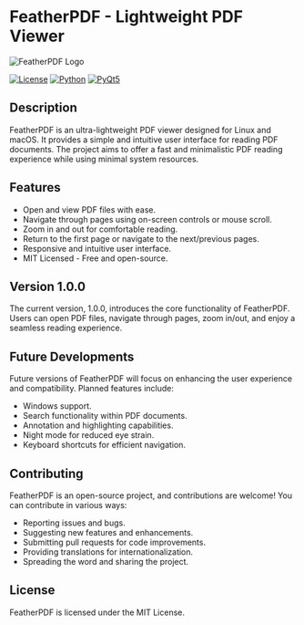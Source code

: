 # FeatherPDF - Lightweight PDF Viewer

![FeatherPDF Logo](logo.png)

[![License](https://img.shields.io/badge/license-MIT-blue.svg)](https://opensource.org/licenses/MIT)
[![Python](https://img.shields.io/badge/python-3.11-blue.svg)](https://www.python.org/downloads/release/python-311/)
[![PyQt5](https://img.shields.io/badge/PyQt5-5.15.9-blue.svg)](https://pypi.org/project/PyQt5/)

## Description

FeatherPDF is an ultra-lightweight PDF viewer designed for Linux and macOS. It provides a simple and intuitive user interface for reading PDF documents. The project aims to offer a fast and minimalistic PDF reading experience while using minimal system resources.

## Features

- Open and view PDF files with ease.
- Navigate through pages using on-screen controls or mouse scroll.
- Zoom in and out for comfortable reading.
- Return to the first page or navigate to the next/previous pages.
- Responsive and intuitive user interface.
- MIT Licensed - Free and open-source.

## Version 1.0.0

The current version, 1.0.0, introduces the core functionality of FeatherPDF. Users can open PDF files, navigate through pages, zoom in/out, and enjoy a seamless reading experience.

## Future Developments

Future versions of FeatherPDF will focus on enhancing the user experience and compatibility. Planned features include:

- Windows support.
- Search functionality within PDF documents.
- Annotation and highlighting capabilities.
- Night mode for reduced eye strain.
- Keyboard shortcuts for efficient navigation.

## Contributing

FeatherPDF is an open-source project, and contributions are welcome! You can contribute in various ways:

- Reporting issues and bugs.
- Suggesting new features and enhancements.
- Submitting pull requests for code improvements.
- Providing translations for internationalization.
- Spreading the word and sharing the project.

## License

FeatherPDF is licensed under the MIT License.
